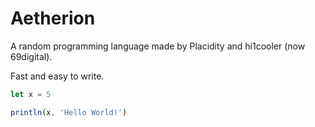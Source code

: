 # Aetherion
A random programming language made by Placidity and hi1cooler (now 69digital).

Fast and easy to write.
```js
let x = 5

println(x, 'Hello World!')
```
